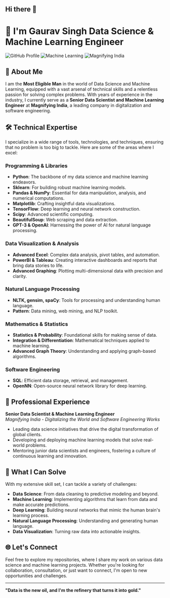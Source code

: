 ## Hi there 👋

# 🧠 I'm Gaurav Singh Data Science & Machine Learning Engineer

![GitHub Profile](https://img.shields.io/badge/Data_Science-Master-blue) ![Machine Learning](https://img.shields.io/badge/Machine_Learning-Expert-green) ![Magnifying India](https://img.shields.io/badge/Senior_Data_Scientist-Magnifying_India-orange)

## 👋 About Me

I am the **Most Eligible Man** in the world of Data Science and Machine Learning, equipped with a vast arsenal of technical skills and a relentless passion for solving complex problems. With years of experience in the industry, I currently serve as a **Senior Data Scientist and Machine Learning Engineer** at **Magnifying India**, a leading company in digitalization and software engineering.

## 🛠️ Technical Expertise

I specialize in a wide range of tools, technologies, and techniques, ensuring that no problem is too big to tackle. Here are some of the areas where I excel:

### Programming & Libraries
- **Python**: The backbone of my data science and machine learning endeavors.
- **Sklearn**: For building robust machine learning models.
- **Pandas & NumPy**: Essential for data manipulation, analysis, and numerical computations.
- **Matplotlib**: Crafting insightful data visualizations.
- **TensorFlow**: Deep learning and neural network construction.
- **Scipy**: Advanced scientific computing.
- **BeautifulSoup**: Web scraping and data extraction.
- **GPT-3 & OpenAI**: Harnessing the power of AI for natural language processing.

### Data Visualization & Analysis
- **Advanced Excel**: Complex data analysis, pivot tables, and automation.
- **PowerBI & Tableau**: Creating interactive dashboards and reports that bring data stories to life.
- **Advanced Graphing**: Plotting multi-dimensional data with precision and clarity.

### Natural Language Processing
- **NLTK, gensim, spaCy**: Tools for processing and understanding human language.
- **Pattern**: Data mining, web mining, and NLP toolkit.

### Mathematics & Statistics
- **Statistics & Probability**: Foundational skills for making sense of data.
- **Integration & Differentiation**: Mathematical techniques applied to machine learning.
- **Advanced Graph Theory**: Understanding and applying graph-based algorithms.

### Software Engineering
- **SQL**: Efficient data storage, retrieval, and management.
- **OpenNN**: Open-source neural network library for deep learning.

## 💼 Professional Experience

**Senior Data Scientist & Machine Learning Engineer**  
*Magnifying India - Digitalizing the World and Software Engineering Works*

- Leading data science initiatives that drive the digital transformation of global clients.
- Developing and deploying machine learning models that solve real-world problems.
- Mentoring junior data scientists and engineers, fostering a culture of continuous learning and innovation.

## 🌟 What I Can Solve

With my extensive skill set, I can tackle a variety of challenges:
- **Data Science**: From data cleaning to predictive modeling and beyond.
- **Machine Learning**: Implementing algorithms that learn from data and make accurate predictions.
- **Deep Learning**: Building neural networks that mimic the human brain's learning process.
- **Natural Language Processing**: Understanding and generating human language.
- **Data Visualization**: Turning raw data into actionable insights.

## 🌐 Let's Connect

Feel free to explore my repositories, where I share my work on various data science and machine learning projects. Whether you're looking for collaboration, consultation, or just want to connect, I'm open to new opportunities and challenges.

---

**"Data is the new oil, and I'm the refinery that turns it into gold."**

